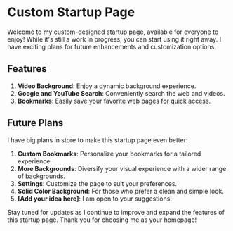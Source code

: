 # Custom Startup Page

Welcome to my custom-designed startup page, available for everyone to enjoy! While it's still a work in progress, you can start using it right away. I have exciting plans for future enhancements and customization options.

## Features
1. **Video Background**: Enjoy a dynamic background experience.
2. **Google and YouTube Search**: Conveniently search the web and videos.
3. **Bookmarks**: Easily save your favorite web pages for quick access.

## Future Plans
I have big plans in store to make this startup page even better:
1. **Custom Bookmarks**: Personalize your bookmarks for a tailored experience.
2. **More Backgrounds**: Diversify your visual experience with a wider range of backgrounds.
3. **Settings**: Customize the page to suit your preferences.
4. **Solid Color Background**: For those who prefer a clean and simple look.
5. **[Add your idea here]**: I am open to your suggestions!

Stay tuned for updates as I continue to improve and expand the features of this startup page. Thank you for choosing me as your homepage!

